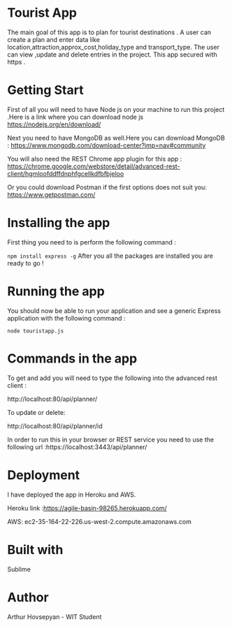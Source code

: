 # Tourist App
The main goal of this app is to plan for tourist destinations . A user can create a plan and enter data like location,attraction,approx_cost,holiday_type and transport_type.
The user can view ,update and delete entries in the project.
This app secured with https .

# Getting Start
First of all you will need to have Node js on your machine to run this project .Here is a link where you can download node js https://nodejs.org/en/download/

Next you need to have MongoDB as well.Here you can download MongoDB :
https://www.mongodb.com/download-center?jmp=nav#community

You will also need the REST Chrome app plugin for this app :
https://chrome.google.com/webstore/detail/advanced-rest-client/hgmloofddffdnphfgcellkdfbfbjeloo

Or you could download Postman if the first options does not suit you:
https://www.getpostman.com/

# Installing the app 
First thing you need to is perform the following command :

```npm install express -g```
 After you all the packages are installed you are ready to go !
 
# Running the app

You should now be able to run your application and see a generic Express application with the following command :

```node touristapp.js```

# Commands in the app 
To get and add you will need to type the following into the advanced rest client :

http://localhost:80/api/planner/

To update or delete: 

http://localhost:80/api/planner/id

In order to run this in your browser or REST service you need to use the following url :https://localhost:3443/api/planner/

# Deployment 
I have deployed the app in Heroku and AWS.

Heroku link :https://agile-basin-98265.herokuapp.com/

AWS: ec2-35-164-22-226.us-west-2.compute.amazonaws.com

# Built with
Sublime

# Author
Arthur Hovsepyan - WIT Student

